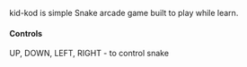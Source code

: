 kid-kod is simple Snake arcade game built to play while learn.

#### Controls

UP, DOWN, LEFT, RIGHT - to control snake


